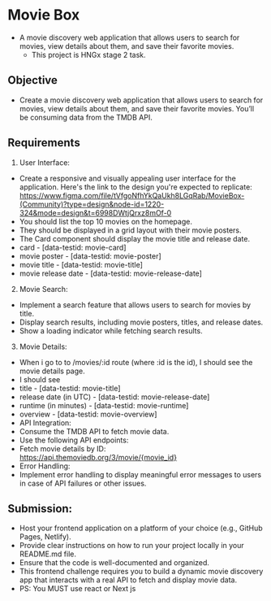 # Movie Box

- A movie discovery web application that allows users to search for movies, view details about them, and save their favorite movies.
  - This project is HNGx stage 2 task.

## Objective

- Create a movie discovery web application that allows users to search for movies, view details about them, and save their favorite movies. You’ll be consuming data from the TMDB API.

## Requirements

1. User Interface:

- Create a responsive and visually appealing user interface for the application. Here's the link to the design you're expected to replicate: https://www.figma.com/file/tVfgoNfhYkQaUkh8LGqRab/MovieBox-(Community)?type=design&node-id=1220-324&mode=design&t=6998DWtjQrxz8mOf-0
- You should list the top 10 movies on the homepage.
- They should be displayed in a grid layout with their movie posters.
- The Card component should display the movie title and release date.
- card - [data-testid: movie-card]
- movie poster - [data-testid: movie-poster]
- movie title - [data-testid: movie-title]
- movie release date - [data-testid: movie-release-date]

2. Movie Search:

- Implement a search feature that allows users to search for movies by title.
- Display search results, including movie posters, titles, and release dates.
- Show a loading indicator while fetching search results.

3. Movie Details:

- When i go to to /movies/:id route (where :id is the id), I should see the movie details page.
- I should see
- title - [data-testid: movie-title]
- release date (in UTC) - [data-testid: movie-release-date]
- runtime (in minutes) - [data-testid: movie-runtime]
- overview - [data-testid: movie-overview]
- API Integration:
- Consume the TMDB API to fetch movie data.
- Use the following API endpoints:
- Fetch movie details by ID: https://api.themoviedb.org/3/movie/{movie_id}
- Error Handling:
- Implement error handling to display meaningful error messages to users in case of API failures or other issues.

## Submission:

- Host your frontend application on a platform of your choice (e.g., GitHub Pages, Netlify).
- Provide clear instructions on how to run your project locally in your README.md file.
- Ensure that the code is well-documented and organized.
- This frontend challenge requires you to build a dynamic movie discovery app that interacts with a real API to fetch and display movie data.
- PS: You MUST use react or Next js
